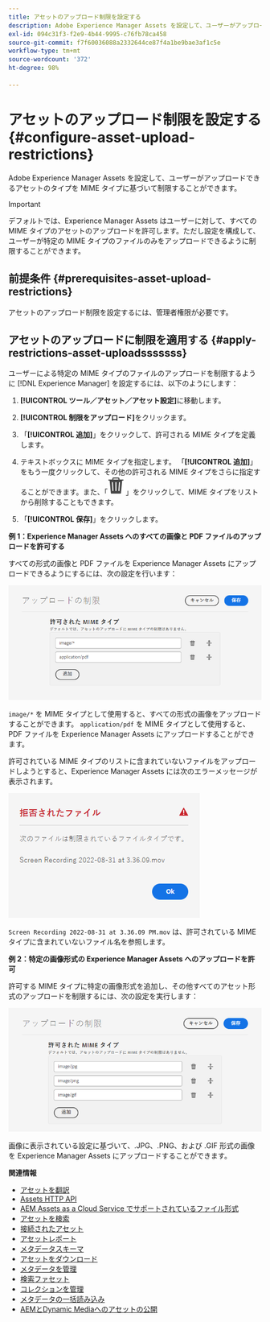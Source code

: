 ```yaml
---
title: アセットのアップロード制限を設定する
description: Adobe Experience Manager Assets を設定して、ユーザーがアップロードできるアセットのタイプを MIME タイプに基づいて制限します。 これにより、望ましくない形式や悪意のあるファイルが誤ってアップロードされるのを防ぐことができます。
exl-id: 094c31f3-f2e9-4b44-9995-c76fb78ca458
source-git-commit: f7f60036088a2332644ce87f4a1be9bae3af1c5e
workflow-type: tm+mt
source-wordcount: '372'
ht-degree: 98%

---
```


# アセットのアップロード制限を設定する {#configure-asset-upload-restrictions}

Adobe Experience Manager Assets を設定して、ユーザーがアップロードできるアセットのタイプを MIME タイプに基づいて制限することができます。

>[!IMPORTANT]
>
>デフォルトでは、Experience Manager Assets はユーザーに対して、すべての MIME タイプのアセットのアップロードを許可します。ただし設定を構成して、ユーザーが特定の MIME タイプのファイルのみをアップロードできるように制限することができます。

## 前提条件 {#prerequisites-asset-upload-restrictions}

アセットのアップロード制限を設定するには、管理者権限が必要です。

## アセットのアップロードに制限を適用する {#apply-restrictions-asset-uploadsssssss}

ユーザーによる特定の MIME タイプのファイルのアップロードを制限するように [!DNL Experience Manager] を設定するには、以下のようにします：

1. **[!UICONTROL ツール／アセット／アセット設定]**&#x200B;に移動します。

1. **[!UICONTROL 制限をアップロード]**&#x200B;をクリックます。

1. 「**[!UICONTROL 追加]**」をクリックして、許可される MIME タイプを定義します。

1. テキストボックスに MIME タイプを指定します。 「**[!UICONTROL 追加]**」をもう一度クリックして、その他の許可される MIME タイプをさらに指定することができます。また、「![アイコンを削除](assets/delete-icon.svg)」をクリックして、MIME タイプをリストから削除することもできます。

1. 「**[!UICONTROL 保存]**」をクリックします。

**例 1：Experience Manager Assets へのすべての画像と PDF ファイルのアップロードを許可する**

すべての形式の画像と PDF ファイルを Experience Manager Assets にアップロードできるようにするには、次の設定を行います：

![アセットアップロードの制限](assets/asset-upload-restrictions.png)

`image/*` を MIME タイプとして使用すると、すべての形式の画像をアップロードすることができます。 `application/pdf` を MIME タイプとして使用すると、PDF ファイルを Experience Manager Assets にアップロードすることができます。

許可されている MIME タイプのリストに含まれていないファイルをアップロードしようとすると、Experience Manager Assets には次のエラーメッセージが表示されます。

![制限付きファイル](assets/asset-upload-restricted-files.png)

`Screen Recording 2022-08-31 at 3.36.09 PM.mov` は、許可されている MIME タイプに含まれていないファイル名を参照します。

**例 2：特定の画像形式の Experience Manager Assets へのアップロードを許可**

許可する MIME タイプに特定の画像形式を追加し、その他すべてのアセット形式のアップロードを制限するには、次の設定を実行します：

![アセットの制限](assets/asset-restrictions.png)

画像に表示されている設定に基づいて、.JPG、.PNG、および .GIF 形式の画像を Experience Manager Assets にアップロードすることができます。

**関連情報**

* [アセットを翻訳](translate-assets.md)
* [Assets HTTP API](mac-api-assets.md)
* [AEM Assets as a Cloud Service でサポートされているファイル形式](file-format-support.md)
* [アセットを検索](search-assets.md)
* [接続されたアセット](use-assets-across-connected-assets-instances.md)
* [アセットレポート](asset-reports.md)
* [メタデータスキーマ](metadata-schemas.md)
* [アセットをダウンロード](download-assets-from-aem.md)
* [メタデータを管理](manage-metadata.md)
* [検索ファセット](search-facets.md)
* [コレクションを管理](manage-collections.md)
* [メタデータの一括読み込み](metadata-import-export.md)
* [AEMとDynamic Mediaへのアセットの公開](/help/assets/publish-assets-to-aem-and-dm.md)
